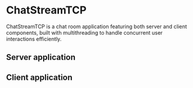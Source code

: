 # ChatStreamTCP
ChatStreamTCP is a chat room application featuring both server and client components, built with multithreading to handle concurrent user interactions efficiently.

## Server application

## Client application
